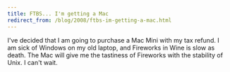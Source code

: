 ```yaml
---
title: FTBS... I'm getting a Mac
redirect_from: /blog/2008/ftbs-im-getting-a-mac.html
---
```


I've decided that I am going to purchase a Mac Mini with my tax refund. I am
sick of Windows on my old laptop, and Fireworks in Wine is slow as death. The
Mac will give me the tastiness of Fireworks with the stability of Unix. I
can't wait.

